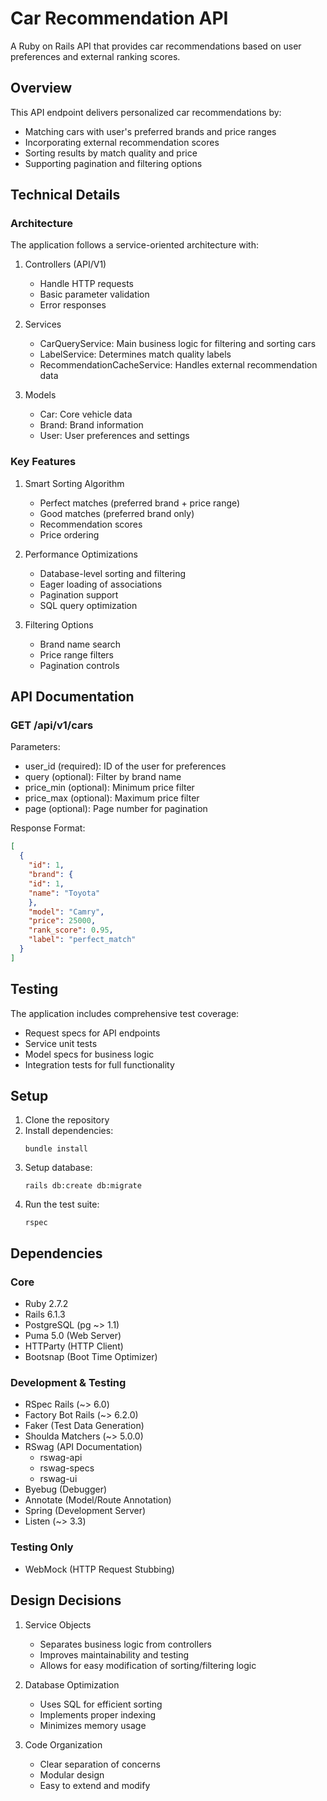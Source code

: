 # Car Recommendation API

A Ruby on Rails API that provides car recommendations based on user preferences and external ranking scores.

## Overview

This API endpoint delivers personalized car recommendations by:
- Matching cars with user's preferred brands and price ranges
- Incorporating external recommendation scores
- Sorting results by match quality and price
- Supporting pagination and filtering options

## Technical Details

### Architecture

The application follows a service-oriented architecture with:

1. Controllers (API/V1)
   - Handle HTTP requests
   - Basic parameter validation
   - Error responses

2. Services
   - CarQueryService: Main business logic for filtering and sorting cars
   - LabelService: Determines match quality labels
   - RecommendationCacheService: Handles external recommendation data

3. Models
   - Car: Core vehicle data
   - Brand: Brand information
   - User: User preferences and settings

### Key Features

1. Smart Sorting Algorithm
   - Perfect matches (preferred brand + price range)
   - Good matches (preferred brand only)
   - Recommendation scores
   - Price ordering

2. Performance Optimizations
   - Database-level sorting and filtering
   - Eager loading of associations
   - Pagination support
   - SQL query optimization

3. Filtering Options
   - Brand name search
   - Price range filters
   - Pagination controls

## API Documentation

### GET /api/v1/cars

Parameters:
- user_id (required): ID of the user for preferences
- query (optional): Filter by brand name
- price_min (optional): Minimum price filter
- price_max (optional): Maximum price filter
- page (optional): Page number for pagination

Response Format:

```json
[
  {
    "id": 1,
    "brand": {
    "id": 1,
    "name": "Toyota"
    },
    "model": "Camry",
    "price": 25000,
    "rank_score": 0.95,
    "label": "perfect_match"
  }
]
```

## Testing

The application includes comprehensive test coverage:
- Request specs for API endpoints
- Service unit tests
- Model specs for business logic
- Integration tests for full functionality

## Setup

1. Clone the repository
2. Install dependencies:
   ```
   bundle install
   ```
3. Setup database:
   ```
   rails db:create db:migrate
   ```
4. Run the test suite:
   ```
   rspec
   ```

## Dependencies

### Core
- Ruby 2.7.2
- Rails 6.1.3
- PostgreSQL (pg ~> 1.1)
- Puma 5.0 (Web Server)
- HTTParty (HTTP Client)
- Bootsnap (Boot Time Optimizer)

### Development & Testing
- RSpec Rails (~> 6.0)
- Factory Bot Rails (~> 6.2.0)
- Faker (Test Data Generation)
- Shoulda Matchers (~> 5.0.0)
- RSwag (API Documentation)
  - rswag-api
  - rswag-specs
  - rswag-ui
- Byebug (Debugger)
- Annotate (Model/Route Annotation)
- Spring (Development Server)
- Listen (~> 3.3)

### Testing Only
- WebMock (HTTP Request Stubbing)

## Design Decisions

1. Service Objects
   - Separates business logic from controllers
   - Improves maintainability and testing
   - Allows for easy modification of sorting/filtering logic

2. Database Optimization
   - Uses SQL for efficient sorting
   - Implements proper indexing
   - Minimizes memory usage

3. Code Organization
   - Clear separation of concerns
   - Modular design
   - Easy to extend and modify

